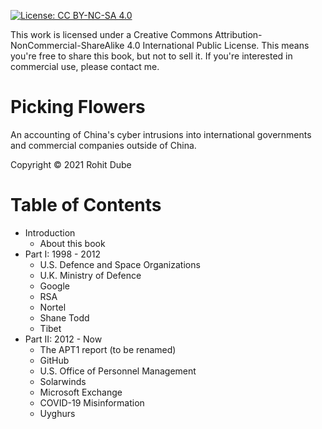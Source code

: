 [![License: CC BY-NC-SA 4.0](https://img.shields.io/badge/License-CC%20BY--NC--SA%204.0-blue.svg)](LICENSE)


This work is licensed under a Creative Commons Attribution-NonCommercial-ShareAlike 4.0 International Public License. This means you're free to share this book, but not to sell it. If you're interested in commercial use, please contact me.

# Picking Flowers

An accounting of China's cyber intrusions into international governments and commercial companies outside of China.


Copyright © 2021 Rohit Dube


# Table of Contents
* Introduction
  * About this book
* Part I: 1998 - 2012
  * U.S. Defence and Space Organizations
  * U.K. Ministry of Defence 
  * Google
  * RSA
  * Nortel
  * Shane Todd
  * Tibet
* Part II: 2012 - Now
  * The APT1 report (to be renamed)
  * GitHub 
  * U.S. Office of Personnel Management
  * Solarwinds
  * Microsoft Exchange
  * COVID-19 Misinformation
  * Uyghurs